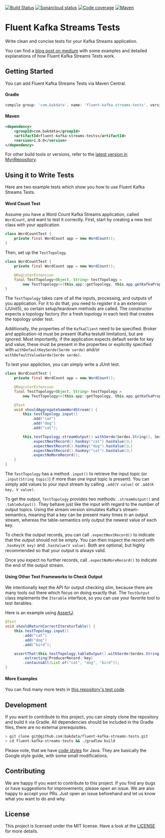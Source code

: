 [![Build Status](https://dev.azure.com/bakdata/public/_apis/build/status/bakdata.fluent-kafka-streams-tests?branchName=master)](https://dev.azure.com/bakdata/public/_build/latest?definitionId=2&branchName=master)
[![Sonarcloud status](https://sonarcloud.io/api/project_badges/measure?project=com.bakdata.fluent-kafka-streams-tests%3Afluent-kafka-streams-tests&metric=alert_status)](https://sonarcloud.io/dashboard?id=com.bakdata.fluent-kafka-streams-tests%3Afluent-kafka-streams-tests)
[![Code coverage](https://sonarcloud.io/api/project_badges/measure?project=com.bakdata.fluent-kafka-streams-tests%3Afluent-kafka-streams-tests&metric=coverage)](https://sonarcloud.io/dashboard?id=com.bakdata.fluent-kafka-streams-tests%3Afluent-kafka-streams-tests)
[![Maven](https://img.shields.io/maven-central/v/com.bakdata.fluent-kafka-streams-tests/fluent-kafka-streams-tests.svg)](https://search.maven.org/search?q=g:com.bakdata.fluent-kafka-streams-tests%20AND%20a:fluent-kafka-streams-tests&core=gav)

Fluent Kafka Streams Tests
=========================

Write clean and concise tests for your Kafka Streams application.

You can find a [blog post on medium](https://medium.com/bakdata/fluent-kafka-streams-tests-e641785171ec) with some examples and detailed explanations of how Fluent Kafka Streams Tests work.

## Getting Started

You can add Fluent Kafka Streams Tests via Maven Central.

#### Gradle
```gradle
compile group: 'com.bakdata', name: 'fluent-kafka-streams-tests', version: '1.0.0'
```

#### Maven
```xml
<dependency>
    <groupId>com.bakdata</groupId>
    <artifactId>fluent-kafka-streams-tests</artifactId>
    <version>1.0.0</version>
</dependency>
```

For other build tools or versions, refer to the [latest version in MvnRepository](https://mvnrepository.com/artifact/com.bakdata.fluent-kafka-streams-tests/fluent-kafka-streams-tests/latest).


## Using it to Write Tests

Here are two example tests which show you how to use Fluent Kafka Streams Tests.

#### Word Count Test
Assume you have a Word Count Kafka Streams application, called `WordCount`, and want to test it correctly.
First, start by creating a new test class with your application.

```java
class WordCountTest {
    private final WordCount app = new WordCount();
}
```

Then, set up the `TestTopology`.

```java
class WordCountTest {
    private final WordCount app = new WordCount();

    @RegisterExtension
    final TestTopology<Object, String> testTopology =
        new TestTopology<>(this.app::getTopology, this.app.getKafkaProperties());
}
```

The `TestTopology` takes care of all the inputs, processing, and outputs of you application.
For it to do that, you need to register it a an extension (JUnit5), so certain setup/teardown methods are called.
The constructor expects a topology factory (for a fresh topology in each test) that creates the topology under test.

Additionally, the properties of the `KafkaClient` need to be specified.
Broker and application-id must be present (Kafka testutil limitation), but are ignored.
Most importantly, if the application expects default serde for key and value, these must be present in the properties or explicitly specified with `withDefaultKeySerde(Serde serde)` and/or `withDefaultValueSerde(Serde serde)`.

To test your appliction, you can simply write a JUnit test.
```java
class WordCountTest {
    private final WordCount app = new WordCount();

    @RegisterExtension
    final TestTopology<Object, String> testTopology =
        new TestTopology<>(this.app::getTopology, this.app.getKafkaProperties());

    @Test
    void shouldAggregateSameWordStream() {
        this.testTopology.input()
            .add("cat")
            .add("dog")
            .add("cat");

        this.testTopology.streamOutput().withSerde(Serdes.String(), Serdes.Long())
            .expectNextRecord().hasKey("cat").hasValue(1L)
            .expectNextRecord().hasKey("dog").hasValue(1L)
            .expectNextRecord().hasKey("cat").hasValue(2L)
            .expectNoMoreRecord();
    }
}
```


The `TestTopology` has a method `.input()` to retrieve the input topic (or `.input(String topic)`) if more than one input topic is present).
You can simply add values to your input stream by calling `.add(V value)` or `.add(K key, V value)`.

To get the output, `TestTopology` provides two methods: `.streamOutput()` and `.tableOutput()`.
They behave just like the input with regard to the number of output topics.
Using the stream version simulates Kafka's stream-semantics, meaning that a key can be present many times in an output stream, whereas the table-semantics only output the newest value of each key.

To check the output records, you can call `.expectNextRecord()` to indicate that the output should not be empty.
You can then inspect the record with `.hasKey(K key)` and `.hasValue(V value)`.
Both are optional, but highly recommended so that your output is always valid.

Once you expect no further records, call `.expectNoMoreRecord()` to indicate the end of the output stream.

#### Using Other Test Frameworks to Check Output
We intentionally kept the API for output checking slim, because there are many tools out there which focus on doing exactly that.
The `TestOutput` class implements the `Iterable` interface, so you can use your favorite tool to test iterables.

Here is an example using [AssertJ](http://joel-costigliola.github.io/assertj/).

```java
@Test
void shouldReturnCorrectIteratorTable() {
    this.testTopology.input()
        .add("cat")
        .add("dog")
        .add("bird");

    assertThat(this.testTopology.tableOutput().withSerde(Serdes.String(), Serdes.Long()))
        .extracting(ProducerRecord::key)
        .containsAll(List.of("cat", "dog", "bird"));
}
```

#### More Examples

You can find many more tests in [this repository's test code](https://github.com/bakdata/fluent-kafka-streams-tests/tree/master/fluent-kafka-streams-tests/src/test/java/com/bakdata/fluent_kafka_streams_tests).


## Development

If you want to contribute to this project, you can simply clone the repository and build it via Gradle.
All dependencies should be included in the Gradle files, there are no external prerequisites.

```bash
> git clone git@github.com:bakdata/fluent-kafka-streams-tests.git
> cd fluent-kafka-streams-tests && ./gradlew build
```

Please note, that we have [code styles](https://github.com/bakdata/bakdata-code-styles) for Java.
They are basically the Google style guide, with some small modifications.

## Contributing

We are happy if you want to contribute to this project.
If you find any bugs or have suggestions for improvements, please open an issue.
We are also happy to accept your PRs.
Just open an issue beforehand and let us know what you want to do and why.

## License
This project is licensed under the MIT license.
Have a look at the [LICENSE](https://github.com/bakdata/fluent-kafka-streams-tests/blob/master/LICENSE) for more details.
